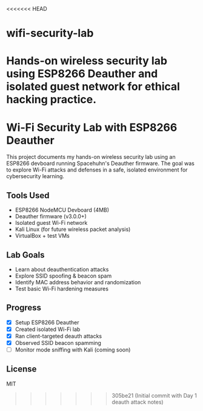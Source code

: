 <<<<<<< HEAD
# wifi-security-lab
Hands-on wireless security lab using ESP8266 Deauther and isolated guest network for ethical hacking practice. 
=======
# Wi-Fi Security Lab with ESP8266 Deauther

This project documents my hands-on wireless security lab using an ESP8266 devboard running Spacehuhn's Deauther firmware. The goal was to explore Wi-Fi attacks and defenses in a safe, isolated environment for cybersecurity learning.

## Tools Used
- ESP8266 NodeMCU Devboard (4MB)
- Deauther firmware (v3.0.0+)
- Isolated guest Wi-Fi network
- Kali Linux (for future wireless packet analysis)
- VirtualBox + test VMs

## Lab Goals
- Learn about deauthentication attacks
- Explore SSID spoofing & beacon spam
- Identify MAC address behavior and randomization
- Test basic Wi-Fi hardening measures

## Progress
- [x] Setup ESP8266 Deauther
- [x] Created isolated Wi-Fi lab
- [x] Ran client-targeted deauth attacks
- [x] Observed SSID beacon spamming
- [ ] Monitor mode sniffing with Kali (coming soon)

## License
MIT
>>>>>>> 305be21 (Initial commit with Day 1 deauth attack notes)

